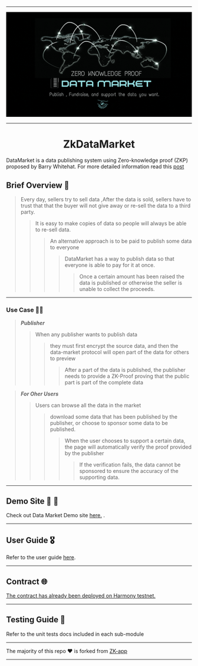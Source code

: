  - - - -
![datainfo](data1.gif "Github logo") 
 - - - -

  <h1 align="center">ZkDataMarket</h1>


DataMarket is a data publishing system using Zero-knowledge proof (ZKP) proposed by Barry Whitehat. For more detailed information read this [post](https://hackmd.io/3D4lOndVSi6Ee0W_XL4Jrw?view)



## Brief Overview :dart:
> Every day, sellers try to sell data ,After the data is sold, sellers have to trust that that the buyer will not give away or re-sell the data to a third party.
>> It is easy to make copies of data so people will always be able to re-sell data.
>>>An alternative approach is to be paid to publish some data to everyone
>>>> DataMarket has a way to publish data so that everyone is able to pay for it at once.
>>>>>Once a certain amount has been raised the data is published or otherwise the seller is unable to collect the proceeds.
- - - -

### Use Case :man_astronaut:
>***Publisher***
>>When any publisher wants to publish data
>>>they must first encrypt the source data, and then the data-market protocol will open part of the data for others to preview 
>>>> After a part of the data is published, the publisher needs to provide a ZK-Proof proving that the public part is part of the complete data 

>***For Oher Users***
>>Users can browse all the data in the market
>>>download some data that has been published by the publisher, or choose to sponsor some data to be published. 
>>>>When the user chooses to support a certain data, the page will automatically verify the proof provided by the publisher 
>>>>>If the verification fails, the data cannot be sponsored to ensure the accuracy of the supporting data.

- - - -
## Demo Site :tada: :confetti_ball:
Check out Data Market Demo site [here.](http://47.107.250.143/) .
- - - -
## User Guide :medal_military:
 Refer to the user guide [here](./website/user-guide.md). 
 - - - -
## Contract :globe_with_meridians:
 [The contract has already been deployed on Harmony testnet.](https://explorer.pops.one/tx/0x562a5c50d524fd68cd3c4f3c122edd99f1eb3fb45fea756277eba19aefa38677)
 - - - -
## Testing Guide :rocket:
 Refer to the  unit tests docs included in each sub-module 

- - - - 
The majority of this repo :hearts: is forked from  [ZK-app](https://github.com/zkp-application/data-market)
- - - -
